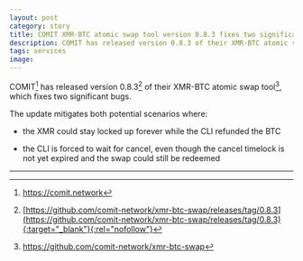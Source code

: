 ```yaml
---
layout: post
category: story
title: COMIT XMR-BTC atomic swap tool version 0.8.3 fixes two significant bugs
description: COMIT has released version 0.8.3 of their XMR-BTC atomic swap tool, which includes two bug fixes.
tags: services
image: 
---
```


COMIT[^1] has released version 0.8.3[^2] of their XMR-BTC atomic swap tool[^3], which fixes two significant bugs. 

The update mitigates both potential scenarios where:

- the XMR could stay locked up forever while the CLI refunded the BTC

- the CLI is forced to wait for cancel, even though the cancel timelock is not yet expired and the swap could still be redeemed

---

[^1]: https://comit.network
[^2]: [https://github.com/comit-network/xmr-btc-swap/releases/tag/0.8.3](https://github.com/comit-network/xmr-btc-swap/releases/tag/0.8.3){:target="_blank"}{:rel="nofollow"}
[^3]: https://github.com/comit-network/xmr-btc-swap

